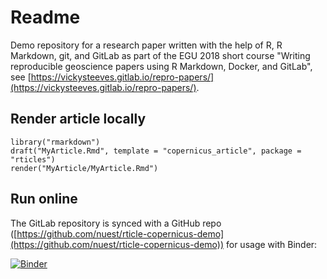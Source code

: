 # Readme

Demo repository for a research paper written with the help of R, R Markdown, git, and GitLab as part of the EGU 2018 short course "Writing reproducible geoscience papers using R Markdown, Docker, and GitLab", see [https://vickysteeves.gitlab.io/repro-papers/](https://vickysteeves.gitlab.io/repro-papers/).

## Render article locally

```
library("rmarkdown")
draft("MyArticle.Rmd", template = "copernicus_article", package = "rticles")
render("MyArticle/MyArticle.Rmd")
```

## Run online

The GitLab repository is synced with a GitHub repo ([https://github.com/nuest/rticle-copernicus-demo](https://github.com/nuest/rticle-copernicus-demo)) for usage with Binder:

[![Binder](https://mybinder.org/badge.svg)](https://mybinder.org/v2/gh/nuest/rticle-copernicus-demo/master)
